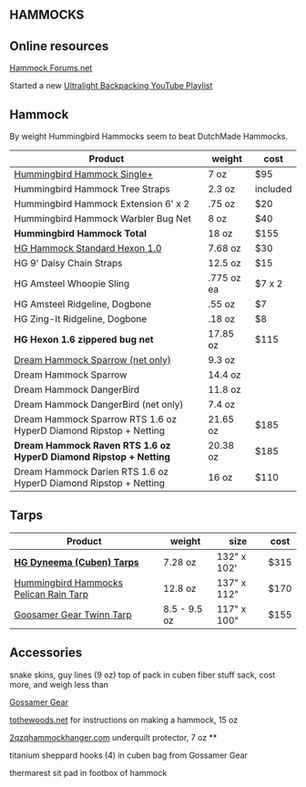 ## HAMMOCKS

## Online resources

[Hammock Forums.net](https://www.hammockforums.net)

Started a new [Ultralight Backpacking YouTube Playlist](https://www.youtube.com/playlist?list=PLiSIio-GNWPds4JnxD_VzYtpf8B5aiCiP)


## Hammock

By weight Hummingbird Hammocks seem to beat DutchMade Hammocks.

Product | weight | cost
---------------------------- | -------- | --------
[Hummingbird Hammock Single+](https://hummingbirdhammocks.com) | 7 oz | $95
Hummingbird Hammock Tree Straps | 2.3 oz | included
Hummingbird Hammock Extension 6' x 2 | .75 oz | $20
Hummingbird Hammock Warbler Bug Net | 8 oz | $40
**Hummingbird Hammock Total** | 18 oz | $155
[HG Hammock Standard Hexon 1.0](https://www.hammockgear.com/standard-hammock-dark-olive-hexon-1-0/) | 7.68 oz | $30
HG 9' Daisy Chain Straps | 12.5 oz | $15
HG Amsteel Whoopie Sling | .775 oz ea | $7 x 2
HG Amsteel Ridgeline, Dogbone | .55 oz | $7 
HG Zing-It Ridgeline, Dogbone | .18 oz | $8
**HG Hexon 1.6 zippered bug net** | 17.85 oz | $115
[Dream Hammock Sparrow (net only)](https://www.dreamhammock.com/HammockCalculator.html) | 9.3 oz | 
Dream Hammock Sparrow | 14.4 oz | 
Dream Hammock DangerBird | 11.8 oz | 
Dream Hammock DangerBird (net only)| 7.4 oz | 
Dream Hammock Sparrow RTS 1.6 oz HyperD Diamond Ripstop + Netting | 21.65 oz | $185
**Dream Hammock Raven RTS 1.6 oz HyperD Diamond Ripstop + Netting** | 20.38 oz | $185
Dream Hammock Darien RTS 1.6 oz HyperD Diamond Ripstop + Netting | 16 oz | $110

## Tarps
Product | weight | size |  cost
---------------------------- | -------- | -------- | -------
[**HG Dyneema (Cuben) Tarps**](https://www.hammockgear.com/dyneema-fiber-standard-tarp-with-doors/)  | 7.28 oz | 132" x 102'| $315
[Hummingbird Hammocks Pelican Rain Tarp](https://hummingbirdhammocks.com/shop/pelican-rain-tarp/) | 12.8 oz | 137" x 112" | $170
[Goosamer Gear Twinn Tarp](https://www.gossamergear.com/collections/all/products/twinn-tarp) | 8.5 - 9.5 oz | 117" x 100" | $155

## Accessories

snake skins, guy lines (9 oz) top of pack in cuben fiber stuff sack, cost more, and weigh less than 

[Gossamer Gear](https://www.gossamergear.com)

[tothewoods.net](www.tothewoods.net) for instructions on making a hammock, 15 oz

[2qzqhammockhanger.com](https://www.2qzqhammockhanger.com/product/underquilt-protector-for-wb-xlcwooki-uq/) underquilt protector, 7 oz **

titanium sheppard hooks (4) in 
cuben bag from Gossamer Gear

thermarest sit pad in footbox of hammock

